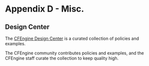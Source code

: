 
<!---
Filename: 970-000-Part-Title-0000-Misc.md
-->

# Appendix D - Misc.



<!---
Filename: 970-010-Design\_Center-0000-Chapter-Title.md
-->

## Design Center

The [CFEngine Design Center](http://github.com/cfengine/design-center) is a curated collection of policies and examples.

The CFEngine community contributes policies and examples,
and the CFEngine staff curate the collection to keep
quality high.



